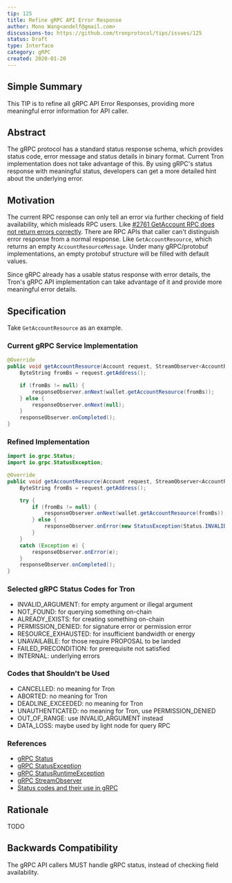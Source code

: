 ```yaml
---
tip: 125
title: Refine gRPC API Error Response
author: Mono Wang<andelf@gmail.com>
discussions-to: https://github.com/tronprotocol/tips/issues/125
status: Draft
type: Interface
category: gRPC
created: 2020-01-20
---
```


## Simple Summary

This TIP is to refine all gRPC API Error Responses, providing more meaningful error information for API caller.

## Abstract

The gRPC protocol has a standard status response schema, which provides status code, error message and status details in
binary format. Current Tron implementation does not take advantage of this. By using gRPC's status response with meaningful
status, developers can get a more detailed hint about the underlying error.

## Motivation

The current RPC response can only tell an error via further checking of field availability, which misleads RPC users.
Like [#2761 GetAccount RPC does not return errors correctly](https://github.com/tronprotocol/java-tron/issues/2761).
There are RPC APIs that caller can't distinguish error response from a normal response. Like `GetAccountResource`,
which returns an empty `AccountResourceMessage`. Under many gRPC/protobuf implementations, an empty protobuf structure
will be filled with default values.

Since gRPC already has a usable status response with error details, the Tron's gRPC API implementation can take advantage
of it and provide more meaningful error details.

## Specification

Take `GetAccountResource` as an example.

### Current gRPC Service Implementation

```java
@Override
public void getAccountResource(Account request, StreamObserver<AccountResourceMessage> responseObserver) {
    ByteString fromBs = request.getAddress();

    if (fromBs != null) {
        responseObserver.onNext(wallet.getAccountResource(fromBs));
    } else {
        responseObserver.onNext(null);
    }
    responseObserver.onCompleted();
}
```

### Refined Implementation

```java
import io.grpc.Status;
import io.grpc.StatusException;

@Override
public void getAccountResource(Account request, StreamObserver<AccountResourceMessage> responseObserver) {
    ByteString fromBs = request.getAddress();

    try {
        if (fromBs != null) {
            responseObserver.onNext(wallet.getAccountResource(fromBs));
        } else {
            responseObserver.onError(new StatusException(Status.INVALID_ARGUMENT));
        }
    }
    catch (Exception e) {
        responseObserver.onError(e);
    }
    responseObserver.onCompleted();
}
```

### Selected gRPC Status Codes for Tron

- INVALID_ARGUMENT: for empty argument or illegal argument
- NOT_FOUND: for querying something on-chain
- ALREADY_EXISTS: for creating something on-chain
- PERMISSION_DENIED: for signature error or permission error
- RESOURCE_EXHAUSTED: for insufficient bandwidth or energy
- UNAVAILABLE: for those require PROPOSAL to be landed
- FAILED_PRECONDITION: for prerequisite not satisfied
- INTERNAL: underlying errors

### Codes that Shouldn't be Used

- CANCELLED: no meaning for Tron
- ABORTED: no meaning for Tron
- DEADLINE_EXCEEDED: no meaning for Tron
- UNAUTHENTICATED: no meaning for Tron, use PERMISSION_DENIED
- OUT_OF_RANGE: use INVALID_ARGUMENT instead
- DATA_LOSS: maybe used by light node for query RPC

### References

- [gRPC Status](https://grpc.github.io/grpc-java/javadoc/io/grpc/Status.html)
- [gRPC StatusException](https://grpc.github.io/grpc-java/javadoc/io/grpc/StatusException.html)
- [gRPC StatusRuntimeException](https://grpc.github.io/grpc-java/javadoc/io/grpc/StatusRuntimeException.html)
- [gRPC StreamObserver](https://grpc.github.io/grpc-java/javadoc/io/grpc/stub/StreamObserver.html)
- [Status codes and their use in gRPC](https://github.com/grpc/grpc/blob/master/doc/statuscodes.md#status-codes-and-their-use-in-grpc)

## Rationale

TODO

## Backwards Compatibility

The gRPC API callers MUST handle gRPC status, instead of checking field availability.
